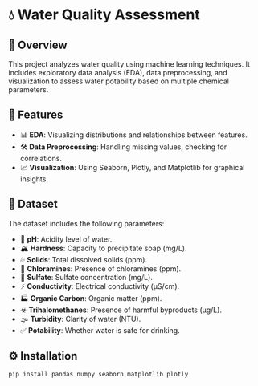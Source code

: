 # 💧 Water Quality Assessment  

## 📌 Overview  
This project analyzes water quality using machine learning techniques. It includes exploratory data analysis (EDA), data preprocessing, and visualization to assess water potability based on multiple chemical parameters.  

## 🚀 Features  
- 📊 **EDA**: Visualizing distributions and relationships between features.  
- 🛠 **Data Preprocessing**: Handling missing values, checking for correlations.  
- 📈 **Visualization**: Using Seaborn, Plotly, and Matplotlib for graphical insights.  

## 📂 Dataset  
The dataset includes the following parameters:  
- 🔬 **pH**: Acidity level of water.  
- 🏔 **Hardness**: Capacity to precipitate soap (mg/L).  
- 💦 **Solids**: Total dissolved solids (ppm).  
- 🦠 **Chloramines**: Presence of chloramines (ppm).  
- 🌊 **Sulfate**: Sulfate concentration (mg/L).  
- ⚡ **Conductivity**: Electrical conductivity (μS/cm).  
- 🏭 **Organic Carbon**: Organic matter (ppm).  
- ☣ **Trihalomethanes**: Presence of harmful byproducts (μg/L).  
- 🌫 **Turbidity**: Clarity of water (NTU).  
- ✅ **Potability**: Whether water is safe for drinking.  

## ⚙ Installation  
```bash
pip install pandas numpy seaborn matplotlib plotly
